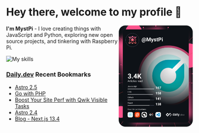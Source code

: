 # Hey there, welcome to my profile 👋

<a href="https://app.daily.dev/MystPi"><img src="https://github.com/MystPi/MystPi/blob/main/devcard.svg" width="200" alt="MystPi's Dev Card" align="right"/></a>

**I'm MystPi** - I love creating things with JavaScript and Python, exploring new open source projects, and tinkering with Raspberry Pi.

![My skills](https://skillicons.dev/icons?i=svelte,ts,js,html,css,raspberrypi,tailwind)

### [Daily.dev](https://daily.dev) Recent Bookmarks
<!-- daily.dev BOOKMARKS:START -->
- [Astro 2.5](https://app.daily.dev/posts/4ImW32SkS?utm_source=rss&utm_medium=bookmarks&utm_campaign=Itr6mLfRdMms0HCyePtl9)
- [Go with PHP](https://app.daily.dev/posts/6jIeBgGfg?utm_source=rss&utm_medium=bookmarks&utm_campaign=Itr6mLfRdMms0HCyePtl9)
- [Boost Your Site Perf with Qwik Visible Tasks](https://app.daily.dev/posts/7g1CgJyfC?utm_source=rss&utm_medium=bookmarks&utm_campaign=Itr6mLfRdMms0HCyePtl9)
- [Astro 2.4](https://app.daily.dev/posts/Ay6A23ytn?utm_source=rss&utm_medium=bookmarks&utm_campaign=Itr6mLfRdMms0HCyePtl9)
- [Blog - Next.js 13.4](https://app.daily.dev/posts/NeHkvXMrq?utm_source=rss&utm_medium=bookmarks&utm_campaign=Itr6mLfRdMms0HCyePtl9)
<!-- daily.dev BOOKMARKS:END -->
